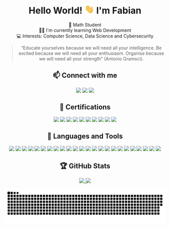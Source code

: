 <h1 align="center"> Hello World! <img alt = gif src ="hand.gif" width= "30"> I'm Fabian  </h1>

<div align="center">

🧮 Math Student
<br> 👨‍💻 I'm currently learning Web Development 
<br> :computer: Interests: Computer Science, Data Science and Cybersecurity

> “Educate yourselves because we will need all your intelligence. Be excited because we will need all your enthusiasm. Organise because we will need all your strength” (Antonio Gramsci).

## :mailbox: Connect with me

<a href="https://www.linkedin.com/in/soyfabianrg"><img src="https://img.shields.io/badge/-LINKEDIN-0A66C2?style=for-the-badge&logo=linkedin&logoColor=white"></a>
<a href="https://unam.academia.edu/SoyFabianRG"><img src="https://img.shields.io/badge/-ACADEMIA.EDU-41454A?style=for-the-badge&logo=academia&logoColor=white"></a>
<a href="https://www.researchgate.net/profile/Fabian-Rios-Gil-2"><img src="https://img.shields.io/badge/-RESEARCHGATE-00CCBB?style=for-the-badge&logo=researchgate&logoColor=white"></a>

## :school_satchel: Certifications

<a href="https://api.badgr.io/public/collections/82009f34774d4d0a9ad2e9894f4d6fea"><img src="https://img.shields.io/badge/BADGR-282C4C?style=for-the-badge&logo=badgr&logoColor=white"></a>
<a href="https://www.credly.com/users/soyfabianrg"><img src="https://img.shields.io/badge/CREDLY-FF6B00?style=for-the-badge&logo=credly&logoColor=white"></a>
<a href="https://www.coursera.org/user/c10a888a8725cca7da1542d8559964eb"><img src="https://img.shields.io/badge/COURSERA-0056D2?style=for-the-badge&logo=coursera&logoColor=white"></a>
<a href="https://platzi.com/p/SoyFabianRG"><img src="https://img.shields.io/badge/PLATZI-98CA3F?style=for-the-badge&logo=platzi&logoColor=white"></a>
<a href="https://app.aluracursos.com/user/soyfabianrg"><img src="https://img.shields.io/badge/-ALURA LATAM-082B58?style=for-the-badge&logo=&logoColor=white"></a>
<a href="https://docs.microsoft.com/es-mx/users/soyfabianrg/"><img src="https://img.shields.io/badge/MICROSOFT LEARN-5E5E5E?style=for-the-badge&logo=microsoft&logoColor=white"></a>
<a href="https://mexicox.gob.mx/u/SoyFabianRG"><img src="https://img.shields.io/badge/-MÉXICO X-18384E?style=for-the-badge&logo=&logoColor=white"></a>
<a href="https://codeforces.com/profile/SoyFabianRG"><img src="https://img.shields.io/badge/-CODEFORCES-1F8ACB?style=for-the-badge&logo=codeforces&logoColor=white"></a>
<a href="https://code.dcoder.tech/profile/soyfabianrg"><img src="https://img.shields.io/badge/-DCODER-000000?style=for-the-badge&logo=&logoColor=white"></a>
<a href="https://la.mathworks.com/matlabcentral/profile/authors/21447057"><img src="https://img.shields.io/badge/-MATHWORKS-Bf4A06?style=for-the-badge&logo=&logoColor=white"></a>
 
## :wrench: Languages and Tools

<a href="https://www.w3schools.com/c"><img src="https://img.shields.io/badge/C-A8B9CC?style=for-the-badge&logo=c&logoColor=white"></a>
<a href="https://www.java.com/es"><img src="https://img.shields.io/badge/JAVA-007396?style=for-the-badge&logo=oracle&logoColor=white"></a>
<a href="https://www.python.org"><img src="https://img.shields.io/badge/PYTHON-3776AB?style=for-the-badge&logo=python&logoColor=white"></a>
<a href="https://www.r-project.org"><img src="https://img.shields.io/badge/R-276DC3?style=for-the-badge&logo=r&logoColor=white"></a>
<a href="https://developer.mozilla.org/en-US/docs/web/javascript"><img src="https://img.shields.io/badge/JAVASCRIPT-323330?style=for-the-badge&logo=javascript&logoColor=F7DF1E"></a>
<a href="https://www.w3.org/html"><img src="https://img.shields.io/badge/HTML5-E34F26?style=for-the-badge&logo=html5&logoColor=white"></a>
<a href="https://www.w3.org/Style/CSS"><img src="https://img.shields.io/badge/CSS3-1572B6?style=for-the-badge&logo=css3&logoColor=white"></a>
<a href="https://reactjs.org"><img src="https://img.shields.io/badge/REACT.JS-20232A?style=for-the-badge&logo=react&logoColor=61DAFB"></a>
<a href="https://numpy.org"><img src="https://img.shields.io/badge/NUMPY-013243?style=for-the-badge&logo=numpy&logoColor=white"></a>
<a href="https://pandas.pydata.org"><img src="https://img.shields.io/badge/PANDAS-150458?style=for-the-badge&logo=pandas&logoColor=white"></a>
<a href="https://www.tidyverse.org"><img src="https://img.shields.io/badge/TIDYVERSE-1A162D?style=for-the-badge&logo=tidyverse&logoColor=white"></a>
<a href="https://code.visualstudio.com"><img src="https://img.shields.io/badge/VISUAL STUDIO CODE-007ACC?style=for-the-badge&logo=visualstudiocode&logoColor=white"></a>
<a href="https://jupyter.org"><img src="https://img.shields.io/badge/JUPYTER-F37626?style=for-the-badge&logo=jupyter&logoColor=white"></a>
<a href="https://colab.research.google.com"><img src="https://img.shields.io/badge/GOOGLE COLAB-F9AB00?style=for-the-badge&logo=googlecolab&logoColor=white"></a>
<a href="https://www.rstudio.com"><img src="https://img.shields.io/badge/R Studio-75AADB?style=for-the-badge&logo=rstudio&logoColor=white"></a>
<a href="https://git-scm.com"><img src="https://img.shields.io/badge/GIT-F05032?style=for-the-badge&logo=git&logoColor=white"></a>
<a href="https://www.w3schools.io/file/markdown-introduction"><img src="https://img.shields.io/badge/MARKDOWN-000000?style=for-the-badge&logo=markdown&logoColor=white"></a>
<a href="https://www.microsoft.com/es-mx/microsoft-365/excel"><img src="https://img.shields.io/badge/EXCEL-217346?style=for-the-badge&logo=microsoftexcel&logoColor=white"></a>
<a href="https://www.wolfram.com/mathematica"><img src="https://img.shields.io/badge/MATHEMATICA-DD1100?style=for-the-badge&logo=wolframmathematica&logoColor=white"></a>
<a href="https://www.mathworks.com/products/matlab.html"><img src="https://img.shields.io/badge/MATLAB-Bf4A06?style=for-the-badge&logo=matlab&logoColor=white"></a>
<a href="https://www.latex-project.org"><img src="https://img.shields.io/badge/LATEX-008080?style=for-the-badge&logo=latex&logoColor=white"></a>
<a href="https://www.microsoft.com/es-xl/windows"><img src="https://img.shields.io/badge/WINDOWS-0078D6?style=for-the-badge&logo=windows&logoColor=white"></a>
<a href="https://www.gnu.org"><img src="https://img.shields.io/badge/GNU/LINUX-FCC624?style=for-the-badge&logo=linux&logoColor=black"></a>
<a href="https://ubuntu.com"><img src="https://img.shields.io/badge/UBUNTU-E95420?style=for-the-badge&logo=ubuntu&logoColor=white"></a>
<!-- <a href="https://www.npmjs.com"><img src="https://img.shields.io/badge/NPM-CB3837?style=for-the-badge&logo=npm&logoColor=white"></a>
<a href="https://webpack.js.org"><img src="https://img.shields.io/badge/WEBPACK-8DD6F9?style=for-the-badge&logo=webpack&logoColor=white"></a> -->

## :trophy: GitHub Stats

<div>

<a href="https://github.com/SoyFabianRG">
<img height="180em" src="https://github-readme-stats.vercel.app/api?username=SoyFabianRG&show_icons=true&theme=dark">
<img height="180em" src="https://github-readme-stats.vercel.app/api/top-langs/?username=SoyFabianRG&theme=dark">

</div>

![snake gif](https://github.com/SoyFabianRG/SoyFabianRG/blob/output/github-contribution-grid-snake.svg)

</div>

